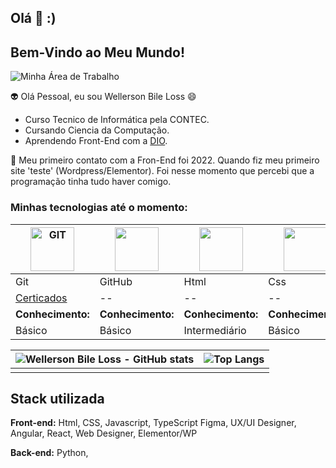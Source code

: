 ## Olá  👋 :)


## Bem-Vindo ao Meu Mundo!

![Minha Área de Trabalho](https://microlinsf1.com.br/wp-content/uploads/2024/02/post-logicadeprogramacao-1-1200x686.webp)<br>


:alien: Olá Pessoal, eu sou Wellerson Bile Loss 😄

- Curso Tecnico de Informática pela CONTEC. 
- Cursando Ciencia da Computação.
- Aprendendo Front-End com a [DIO](https://www.dio.me/).

💬 Meu primeiro contato com a Fron-End foi 2022. Quando fiz meu primeiro site 'teste' (Wordpress/Elementor). 
Foi nesse momento que percebi que a programação tinha tudo haver comigo.




### Minhas tecnologias até o momento:


|<img alt="GIT" src="https://img.icons8.com/?size=100&id=12599&format=png&color=000000" width="70px"> | <img src="https://img.icons8.com/?size=100&id=20906&format=png&color=000000" width="70px">|<img src="https://img.icons8.com/?size=100&id=D2Hi2VkJSi33&format=png&color=000000" width="70px">| <img src="https://img.icons8.com/?size=100&id=YjeKwnSQIBUq&format=png&color=000000" width="70px">|  <img src="https://img.icons8.com/?size=100&id=39853&format=png&color=000000" width="65px">|  <img src="https://img.icons8.com/?size=100&id=45982&format=png&color=000000" width="65px">|  <img src="https://img.icons8.com/?size=100&id=9O8p1uBBiAVZ&format=png&color=000000" width="65px">|  <img src="https://img.icons8.com/?size=100&id=5wVLcimjkkOo&format=png&color=000000" width="65px">|  <img src="https://img.icons8.com/?size=100&id=12472&format=png&color=000000" width="65px">|  <img src="https://img.icons8.com/?size=100&id=BnOyV43gP7fZ&format=png&color=000000" width="65px">|
|--|--|--|--|--|--|--|--|--|--|
|Git|GitHub|Html|Css|Javascript|Web Designer|UX Design|UI Design|WordPress|Elementor|
| [Certicados](http://) |--|--|--|--|--|--|--|--|--|
|<b>Conhecimento:</b>|<b>Conhecimento:</b>|<b>Conhecimento:</b>|<b>Conhecimento:</b>|<b>Conhecimento:</b>|<b>Conhecimento:</b>|<b>Conhecimento:</b>|<b>Conhecimento:</b>|<b>Conhecimento:</b>|<b>Conhecimento:</b>|
|Básico|Básico|Intermediário|Básico|--|--|--|--|--|--|



|![Wellerson Bile Loss - GitHub stats](https://github-readme-stats.vercel.app/api?username=wellerson-abl&show_icons=true&theme=dracula) |![Top Langs](https://github-readme-stats.vercel.app/api/top-langs/?username=wellerson-abl&hide_progress=true) |
|--|--|
|||

## Stack utilizada

**Front-end:** Html, CSS, Javascript, TypeScript Figma, UX/UI Designer, Angular, React, Web Designer, Elementor/WP 

**Back-end:** 
Python,

<!--
**Wellerson-ABL/WELLERSON-ABL** is a ✨ _special_ ✨ repository because its `README.md` (this file) appears on your GitHub profile.

Here are some ideas to get you started:

- 🔭 I’m currently working on ...
- 🌱 I’m currently learning ...
- 👯 I’m looking to collaborate on ...
- 🤔 I’m looking for help with ...
- 💬 Ask me about ...
- 📫 How to reach me: ...
- 😄 Pronouns: ...
- ⚡ Fun fact: ...
-->
